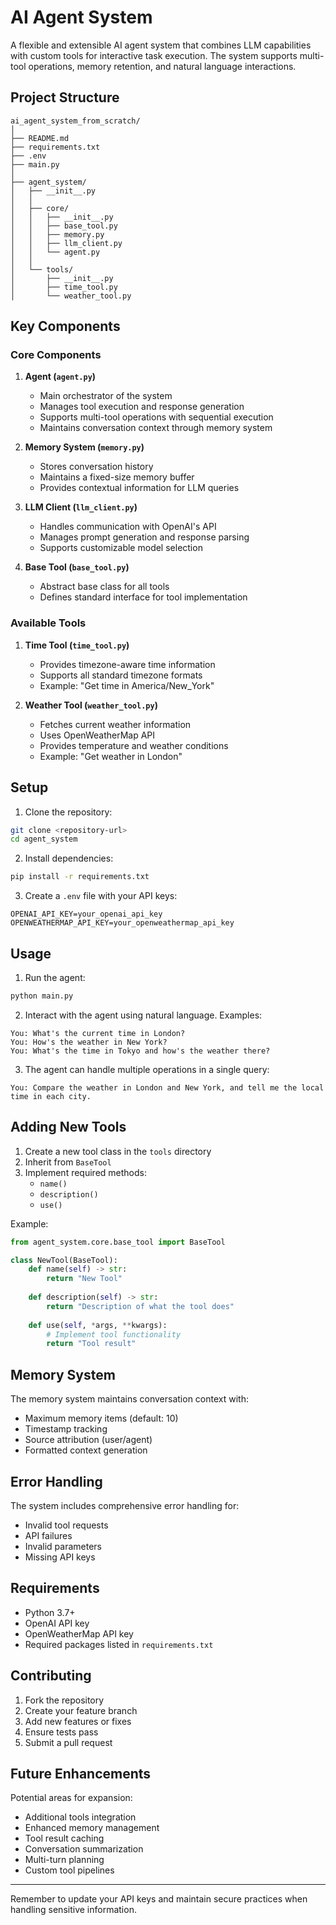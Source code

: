# AI Agent System

A flexible and extensible AI agent system that combines LLM capabilities with custom tools for interactive task execution. The system supports multi-tool operations, memory retention, and natural language interactions.

## Project Structure

```
ai_agent_system_from_scratch/
│
├── README.md
├── requirements.txt
├── .env
├── main.py
│
├── agent_system/
│   ├── __init__.py
│   │
│   ├── core/
│   │   ├── __init__.py
│   │   ├── base_tool.py
│   │   ├── memory.py
│   │   ├── llm_client.py
│   │   └── agent.py
│   │
│   └── tools/
│       ├── __init__.py
│       ├── time_tool.py
│       └── weather_tool.py
```

## Key Components

### Core Components

1. **Agent (`agent.py`)**
   - Main orchestrator of the system
   - Manages tool execution and response generation
   - Supports multi-tool operations with sequential execution
   - Maintains conversation context through memory system

2. **Memory System (`memory.py`)**
   - Stores conversation history
   - Maintains a fixed-size memory buffer
   - Provides contextual information for LLM queries

3. **LLM Client (`llm_client.py`)**
   - Handles communication with OpenAI's API
   - Manages prompt generation and response parsing
   - Supports customizable model selection

4. **Base Tool (`base_tool.py`)**
   - Abstract base class for all tools
   - Defines standard interface for tool implementation

### Available Tools

1. **Time Tool (`time_tool.py`)**
   - Provides timezone-aware time information
   - Supports all standard timezone formats
   - Example: "Get time in America/New_York"

2. **Weather Tool (`weather_tool.py`)**
   - Fetches current weather information
   - Uses OpenWeatherMap API
   - Provides temperature and weather conditions
   - Example: "Get weather in London"

## Setup

1. Clone the repository:
```bash
git clone <repository-url>
cd agent_system
```

2. Install dependencies:
```bash
pip install -r requirements.txt
```

3. Create a `.env` file with your API keys:
```env
OPENAI_API_KEY=your_openai_api_key
OPENWEATHERMAP_API_KEY=your_openweathermap_api_key
```

## Usage

1. Run the agent:
```bash
python main.py
```

2. Interact with the agent using natural language. Examples:
```
You: What's the current time in London?
You: How's the weather in New York?
You: What's the time in Tokyo and how's the weather there?
```

3. The agent can handle multiple operations in a single query:
```
You: Compare the weather in London and New York, and tell me the local time in each city.
```

## Adding New Tools

1. Create a new tool class in the `tools` directory
2. Inherit from `BaseTool`
3. Implement required methods:
   - `name()`
   - `description()`
   - `use()`

Example:
```python
from agent_system.core.base_tool import BaseTool

class NewTool(BaseTool):
    def name(self) -> str:
        return "New Tool"
    
    def description(self) -> str:
        return "Description of what the tool does"
    
    def use(self, *args, **kwargs):
        # Implement tool functionality
        return "Tool result"
```

## Memory System

The memory system maintains conversation context with:
- Maximum memory items (default: 10)
- Timestamp tracking
- Source attribution (user/agent)
- Formatted context generation

## Error Handling

The system includes comprehensive error handling for:
- Invalid tool requests
- API failures
- Invalid parameters
- Missing API keys

## Requirements

- Python 3.7+
- OpenAI API key
- OpenWeatherMap API key
- Required packages listed in `requirements.txt`

## Contributing

1. Fork the repository
2. Create your feature branch
3. Add new features or fixes
4. Ensure tests pass
5. Submit a pull request

## Future Enhancements

Potential areas for expansion:
- Additional tools integration
- Enhanced memory management
- Tool result caching
- Conversation summarization
- Multi-turn planning
- Custom tool pipelines

---
Remember to update your API keys and maintain secure practices when handling sensitive information.